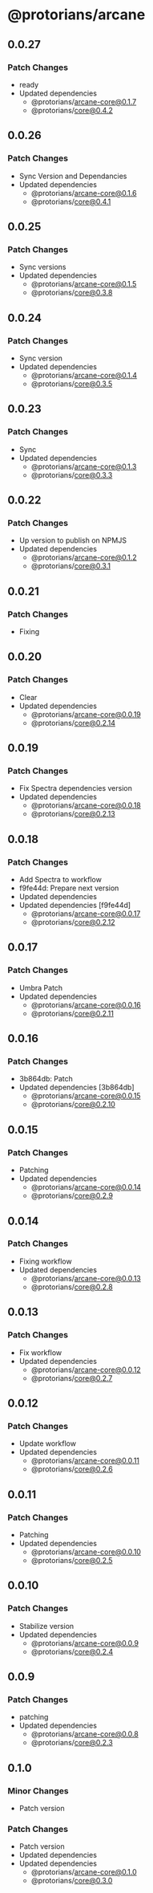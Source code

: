 # @protorians/arcane

## 0.0.27

### Patch Changes

- ready
- Updated dependencies
  - @protorians/arcane-core@0.1.7
  - @protorians/core@0.4.2

## 0.0.26

### Patch Changes

- Sync Version and Dependancies
- Updated dependencies
  - @protorians/arcane-core@0.1.6
  - @protorians/core@0.4.1

## 0.0.25

### Patch Changes

- Sync versions
- Updated dependencies
  - @protorians/arcane-core@0.1.5
  - @protorians/core@0.3.8

## 0.0.24

### Patch Changes

- Sync version
- Updated dependencies
  - @protorians/arcane-core@0.1.4
  - @protorians/core@0.3.5

## 0.0.23

### Patch Changes

- Sync
- Updated dependencies
  - @protorians/arcane-core@0.1.3
  - @protorians/core@0.3.3

## 0.0.22

### Patch Changes

- Up version to publish on NPMJS
- Updated dependencies
  - @protorians/arcane-core@0.1.2
  - @protorians/core@0.3.1

## 0.0.21

### Patch Changes

- Fixing

## 0.0.20

### Patch Changes

- Clear
- Updated dependencies
  - @protorians/arcane-core@0.0.19
  - @protorians/core@0.2.14

## 0.0.19

### Patch Changes

- Fix Spectra dependencies version
- Updated dependencies
  - @protorians/arcane-core@0.0.18
  - @protorians/core@0.2.13

## 0.0.18

### Patch Changes

- Add Spectra to workflow
- f9fe44d: Prepare next version
- Updated dependencies
- Updated dependencies [f9fe44d]
  - @protorians/arcane-core@0.0.17
  - @protorians/core@0.2.12

## 0.0.17

### Patch Changes

- Umbra Patch
- Updated dependencies
  - @protorians/arcane-core@0.0.16
  - @protorians/core@0.2.11

## 0.0.16

### Patch Changes

- 3b864db: Patch
- Updated dependencies [3b864db]
  - @protorians/arcane-core@0.0.15
  - @protorians/core@0.2.10

## 0.0.15

### Patch Changes

- Patching
- Updated dependencies
  - @protorians/arcane-core@0.0.14
  - @protorians/core@0.2.9

## 0.0.14

### Patch Changes

- Fixing workflow
- Updated dependencies
  - @protorians/arcane-core@0.0.13
  - @protorians/core@0.2.8

## 0.0.13

### Patch Changes

- Fix workflow
- Updated dependencies
  - @protorians/arcane-core@0.0.12
  - @protorians/core@0.2.7

## 0.0.12

### Patch Changes

- Update workflow
- Updated dependencies
  - @protorians/arcane-core@0.0.11
  - @protorians/core@0.2.6

## 0.0.11

### Patch Changes

- Patching
- Updated dependencies
  - @protorians/arcane-core@0.0.10
  - @protorians/core@0.2.5

## 0.0.10

### Patch Changes

- Stabilize version
- Updated dependencies
  - @protorians/arcane-core@0.0.9
  - @protorians/core@0.2.4

## 0.0.9

### Patch Changes

- patching
- Updated dependencies
  - @protorians/arcane-core@0.0.8
  - @protorians/core@0.2.3

## 0.1.0

### Minor Changes

- Patch version

### Patch Changes

- Patch version
- Updated dependencies
- Updated dependencies
  - @protorians/arcane-core@0.1.0
  - @protorians/core@0.3.0
